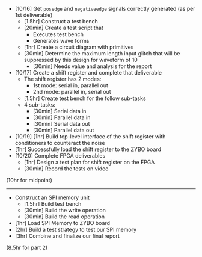 - [10/16] Get `posedge` and `negativeedge` signals correctly generated (as per 1st deliverable)
  - [1.5hr] Construct a test bench
  - [20min] Create a test script that
    - Executes test bench
    - Generates wave forms
  - [1hr] Create a circuit diagram with primitives
  - [30min] Determine the maximum length input glitch that will be suppressed by this design for waveform of 10
    - [30min] Needs value and analysis for the report
- [10/17] Create a shift register and complete that deliverable
  - The shift register has 2 modes:
    - 1st mode: serial in, parallel out
    - 2nd mode: parallel in, serial out
  - [1.5hr] Create test bench for the follow sub-tasks
  - 4 sub-tasks:
    - [30min] Serial data in
    - [30min] Parallel data in
    - [30min] Serial data out
    - [30min] Parallel data out
- [10/19] [1hr] Build top-level interface of the shift register with conditioners to counteract the noise
- [1hr] Successfully load the shift register to the ZYBO board
- [10/20] Complete FPGA deliverables
  - [1hr] Design a test plan for shift register on the FPGA
  - [30min] Record the tests on video

(10hr for midpoint)

---

- Construct an SPI memory unit
  - [1.5hr] Build test bench
  - [30min] Build the write operation
  - [30min] Build the read operation
- [1hr] Load SPI Memory to ZYBO board
- [2hr] Build a test strategy to test our SPI memory
- [3hr] Combine and finalize our final report

(8.5hr for part 2)
